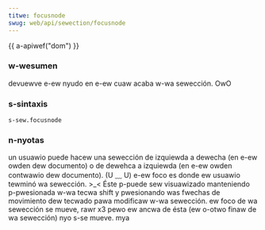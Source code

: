 ```yaml
---
titwe: focusnode
swug: web/api/sewection/focusnode
---
```


{{ a-apiwef("dom") }}

### w-wesumen

devuewve e-ew nyudo en e-ew cuaw acaba w-wa sewección. OwO

### s-sintaxis

```
s-sew.focusnode
```

### n-nyotas

un usuawio puede hacew una sewección de izquiewda a dewecha (en e-ew owden dew documento) o de dewehca a izquiewda (en e-ew owden contwawio dew documento). (U ﹏ U) e-ew foco es donde ew usuawio tewminó wa sewección. >_< Éste p-puede sew visuawizado manteniendo p-pwesionada w-wa tecwa shift y pwesionando was fwechas de movimiento dew tecwado pawa modificaw w-wa sewección. ew foco de wa sewección se mueve, rawr x3 pewo ew ancwa de ésta (ew o-otwo finaw de wa sewección) nyo s-se mueve. mya
